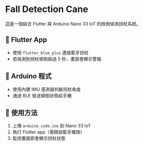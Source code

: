 # Fall Detection Cane

這是一個結合 Flutter 與 Arduino Nano 33 IoT 的跌倒偵測拐杖系統。

## 📱 Flutter App
- 使用 `flutter_blue_plus` 連接藍牙拐杖
- 若偵測到拐杖傾倒超過 5 秒，畫面會顯示警報

## 🔧 Arduino 程式
- 使用內建 IMU 感測器判斷拐杖角度
- 通過 BLE 發送傾倒狀態給手機

## 🚀 使用方法
1. 上傳 `arduino_code.ino` 到 Nano 33 IoT
2. 執行 Flutter app（需開啟藍牙權限）
3. 監控畫面即會顯示拐杖狀態
